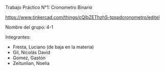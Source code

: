 Trabajo Práctico N°1: Cronometro Binario

https://www.tinkercad.com/things/cQlbZEThzhS-tpspdcronometro/editel

Nombre del grupo: 4-1

Integrantes:

- Fresta, Luciano (de baja en la materia)
- Gil, Nicolás David
- Gomez, Gastón
- Zeitunlian, Noelia
